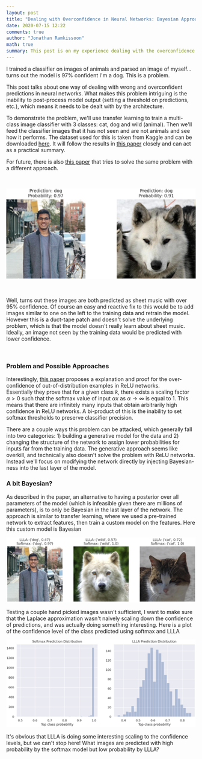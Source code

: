 ```yaml
---
layout: post
title: "Dealing with Overconfidence in Neural Networks: Bayesian Approach"
date: 2020-07-15 12:22
comments: true
author: "Jonathan Ramkissoon"
math: true
summary: This post is on my experience dealing with the overconfidence problem in ReLU networks by using a last layer Laplace approximation
---
```


I trained a classifier on images of animals and parsed an image of myself... turns out the model is 97% confident I'm a dog. This is a problem.

This post talks about one way of dealing with wrong and overconfident predictions in neural networks. What makes this problem intriguing is the inability to post-process model output (setting a threshold on predictions, etc.), which means it needs to be dealt with by the architecture.

To demonstrate the problem, we'll use transfer learning to train a multi-class image classifier with 3 classes: cat, dog and wild (animal). Then we'll feed the classifier images that it has not seen and are not animals and see how it performs. The dataset used for this is taken from Kaggle and can be downloaded [here](https://www.kaggle.com/andrewmvd/animal-faces?). It will follow the results in [this paper](https://proceedings.icml.cc/static/paper_files/icml/2020/780-Paper.pdf) closely and can act as a practical summary.

For future, there is also [this paper](https://arxiv.org/pdf/1812.05720.pdf) that tries to solve the same problem with a different approach.

&nbsp;


<p align="center">
  <img src="/assets/overconfident-NN-softmax-predictions.png">
</p>

&nbsp;

Well, turns out these images are both predicted as sheet music with over 95% confidence. Of course an easy and reactive fix to this would be to add images similar to one on the left to the training data and retrain the model. However this is a duct-tape patch and doesn't solve the underlying problem, which is that the model doesn't really learn about sheet music.
Ideally, an image not seen by the training data would be predicted with lower confidence.

&nbsp;


### Problem and Possible Approaches

Interestingly, [this paper](https://arxiv.org/pdf/1812.05720.pdf) proposes a explanation and proof for the over-confidence of out-of-distribution examples in ReLU networks.   
Essentially they prove that for a given class $k$, there exists a scaling factor $\alpha > 0$ such that the softmax value of input $\alpha x$ as $\alpha \to \infty$ is equal to 1. This means that there are infinitely many inputs that obtain arbitrarily high confidence in ReLU networks. A bi-product of this is the inability to set softmax thresholds to preserve classifier precision.


There are a couple ways this problem can be attacked, which generally fall into two categories: 1) building a generative model for the data and 2) changing the structure of the network to assign lower probabilities for inputs far from the training data. The generative approach seems like overkill, and technically also doesn't solve the problem with ReLU networks. Instead we'll focus on modifying the network directly by injecting Bayesian-ness into the last layer of the model.


### A bit Bayesian?

As described in the paper, an alternative to having a posterior over all parameters of the model (which is infeasible given there are millions of parameters), is to only be Bayesian in the last layer of the network. The approach is similar to transfer learning, where we used a pre-trained network to extract features, then train a custom model on the features. Here this custom model is Bayesian

<p align="center">
  <img src="/assets/overconfident-NN-out-of-sample-predictions.png">
</p>

Testing a couple hand picked images wasn't sufficient, I want to make sure that the Laplace approximation wasn't naively scaling down the confidence of predictions, and was actually doing something interesting. Here is a plot of the confidence level of the class predicted using softmax and LLLA

<p align="center">
  <img src="/assets/overconfident-NN-top-class-prob-distribution.png">
</p>

It's obvious that LLLA is doing some interesting scaling to the confidence levels, but we can't stop here! What images are predicted with high probability by the softmax model but low probability by LLLA?


<!--

&nbsp;

### Adversarial Confidence Enhancing Training

> We assume that it is possible to characterize a distribution of data points pout on the input space for which we are sure that they do not belong to the true distribution $p_{in}$ resp. the set of the intersection of their supports has zero or close to zero probability mass.
An example of such an out-distribution $p_{out}$ would be the uniform distribution U(0, 1) on gray scale images or similar noise distributions. Suppose that the in-distribution consists of certain image classes like handwritten digits, then the probability mass of all images of handwritten digits under the $p_{out}$ is zero (if it is really a low-dimensional manifold) or close to zero.

The proposed solution is to adjust the loss function to enforce low confidence in the neighborhood of all out-of-distribution points. This way, we implicitly learn a distribution for each class, $p_{in}$ and an out-distribution, $p_{out}$.
The new loss function is below:

$$
\frac{1}{N} \sum^N_{i=1} L_{CE}(y_i, f(x_i)) + \lambda E[\max_{||u - z|| \le \epsilon} L_{p_{out}}(f, u)]
$$

Where $L_{CE}$ is the cross entropy loss (what we would use as the original loss function) and $L_{p_{out}}$ is the max log confidence over all classes.

$$
L_{p_{out}} = \max_{l = 1..K} \log(\frac{e^{f_l(x)}}{\sum^N_{i=1} e^{f_l(x)}})
$$

This loss function makes sense. Consider 2 inputs, $x_{music}$ and $x_{not\ music}$ that are both predicted as sheet music by the model, $f$. The loss at

-->
